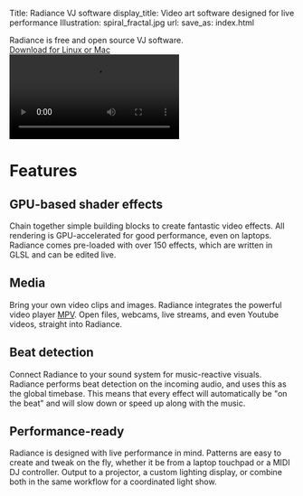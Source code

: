 Title: Radiance VJ software
display_title: Video art software designed for live performance
Illustration: spiral_fractal.jpg
url: 
save_as: index.html

<div class="big">
Radiance is free and open source VJ software.
</div>

<div class="bigger">
<a href="https://github.com/zbanks/radiance/releases">Download for Linux or Mac</a>
</div>

<video autoplay loop>
<source src="videos/basic_usage.mp4" type="video/mp4">
<source src="videos/basic_usage.webm" type="video/webm">
</video>

# Features

## GPU-based shader effects

Chain together simple building blocks to create fantastic video effects.
All rendering is GPU-accelerated for good performance, even on laptops.
Radiance comes pre-loaded with over 150 effects,
which are written in GLSL and can be edited live.

## Media

Bring your own video clips and images.
Radiance integrates the powerful video player [MPV](https://mpv.io).
Open files, webcams, live streams, and even Youtube videos,
straight into Radiance.

## Beat detection

Connect Radiance to your sound system for music-reactive visuals.
Radiance performs beat detection on the incoming audio,
and uses this as the global timebase.
This means that every effect will automatically be "on the beat"
and will slow down or speed up along with the music.

## Performance-ready

Radiance is designed with live performance in mind.
Patterns are easy to create and tweak on the fly,
whether it be from a laptop touchpad or a MIDI DJ controller.
Output to a projector, a custom lighting display,
or combine both in the same workflow
for a coordinated light show.
